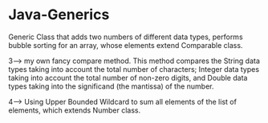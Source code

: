 # Java-Generics
Generic Class that adds two numbers of different data types, performs bubble sorting for an array, whose elements extend Comparable class. 

3--> my own fancy compare method. This method
compares the String data types taking into account the total number of characters;
Integer data types taking into account the total number of non-zero digits, and
Double data types taking into the significand (the mantissa) of the number.

4--> Using Upper Bounded Wildcard to sum all elements of the list of elements, which extends Number
class.
